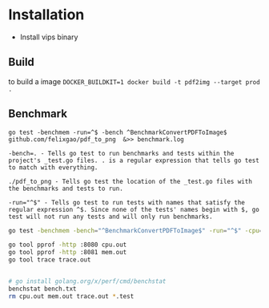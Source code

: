 # Installation
- Install vips binary



## Build
to build a image
`DOCKER_BUILDKIT=1 docker build -t pdf2img --target prod . `



## Benchmark
```go test -benchmem -run=^$ -bench ^BenchmarkConvertPDFToImage$ github.com/felixgao/pdf_to_png  &>> benchmark.log```

```
-bench=. - Tells go test to run benchmarks and tests within the project's _test.go files. . is a regular expression that tells go test to match with everything.

./pdf_to_png - Tells go test the location of the _test.go files with the benchmarks and tests to run.

-run="^$" - Tells go test to run tests with names that satisfy the regular expression ^$. Since none of the tests' names begin with $, go test will not run any tests and will only run benchmarks.  
```


```bash
go test -benchmem -bench="^BenchmarkConvertPDFToImage$" -run="^$" -cpu=1,2,4,8 -benchtime=10s -cpuprofile=cpu.out -memprofile=mem.out -trace=trace.out | tee bench.txt

go tool pprof -http :8080 cpu.out
go tool pprof -http :8081 mem.out
go tool trace trace.out


# go install golang.org/x/perf/cmd/benchstat
benchstat bench.txt
rm cpu.out mem.out trace.out *.test
```


